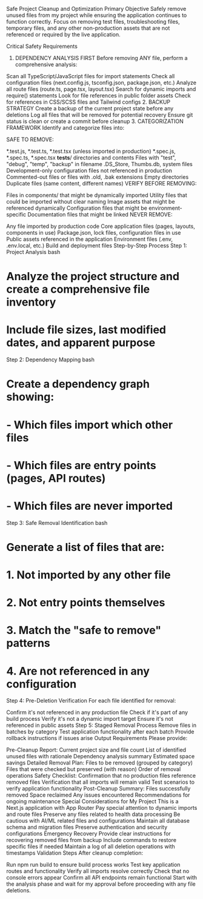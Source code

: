 Safe Project Cleanup and Optimization
Primary Objective
Safely remove unused files from my project while ensuring the application continues to function correctly. Focus on removing test files, troubleshooting files, temporary files, and any other non-production assets that are not referenced or required by the live application.

Critical Safety Requirements
1. DEPENDENCY ANALYSIS FIRST
Before removing ANY file, perform a comprehensive analysis:

Scan all TypeScript/JavaScript files for import statements
Check all configuration files (next.config.js, tsconfig.json, package.json, etc.)
Analyze all route files (route.ts, page.tsx, layout.tsx)
Search for dynamic imports and require() statements
Look for file references in public folder assets
Check for references in CSS/SCSS files and Tailwind configs
2. BACKUP STRATEGY
Create a backup of the current project state before any deletions
Log all files that will be removed for potential recovery
Ensure git status is clean or create a commit before cleanup
3. CATEGORIZATION FRAMEWORK
Identify and categorize files into:

SAFE TO REMOVE:

*.test.js, *.test.ts, *.test.tsx (unless imported in production)
*.spec.js, *.spec.ts, *.spec.tsx
__tests__/ directories and contents
Files with "test", "debug", "temp", "backup" in filename
.DS_Store, Thumbs.db, system files
Development-only configuration files not referenced in production
Commented-out files or files with .old, .bak extensions
Empty directories
Duplicate files (same content, different names)
VERIFY BEFORE REMOVING:

Files in components/ that might be dynamically imported
Utility files that could be imported without clear naming
Image assets that might be referenced dynamically
Configuration files that might be environment-specific
Documentation files that might be linked
NEVER REMOVE:

Any file imported by production code
Core application files (pages, layouts, components in use)
Package.json, lock files, configuration files in use
Public assets referenced in the application
Environment files (.env, .env.local, etc.)
Build and deployment files
Step-by-Step Process
Step 1: Project Analysis
bash
# Analyze the project structure and create a comprehensive file inventory
# Include file sizes, last modified dates, and apparent purpose
Step 2: Dependency Mapping
bash
# Create a dependency graph showing:
# - Which files import which other files
# - Which files are entry points (pages, API routes)
# - Which files are never imported
Step 3: Safe Removal Identification
bash
# Generate a list of files that are:
# 1. Not imported by any other file
# 2. Not entry points themselves
# 3. Match the "safe to remove" patterns
# 4. Are not referenced in any configuration
Step 4: Pre-Deletion Verification
For each file identified for removal:

Confirm it's not referenced in any production file
Check if it's part of any build process
Verify it's not a dynamic import target
Ensure it's not referenced in public assets
Step 5: Staged Removal Process
Remove files in batches by category
Test application functionality after each batch
Provide rollback instructions if issues arise
Output Requirements
Please provide:

Pre-Cleanup Report:
Current project size and file count
List of identified unused files with rationale
Dependency analysis summary
Estimated space savings
Detailed Removal Plan:
Files to be removed (grouped by category)
Files that were checked but preserved (with reason)
Order of removal operations
Safety Checklist:
Confirmation that no production files reference removed files
Verification that all imports will remain valid
Test scenarios to verify application functionality
Post-Cleanup Summary:
Files successfully removed
Space reclaimed
Any issues encountered
Recommendations for ongoing maintenance
Special Considerations for My Project
This is a Next.js application with App Router
Pay special attention to dynamic imports and route files
Preserve any files related to health data processing
Be cautious with AI/ML related files and configurations
Maintain all database schema and migration files
Preserve authentication and security configurations
Emergency Recovery
Provide clear instructions for recovering removed files from backup
Include commands to restore specific files if needed
Maintain a log of all deletion operations with timestamps
Validation Steps
After cleanup completion:

Run npm run build to ensure build process works
Test key application routes and functionality
Verify all imports resolve correctly
Check that no console errors appear
Confirm all API endpoints remain functional
Start with the analysis phase and wait for my approval before proceeding with any file deletions.


